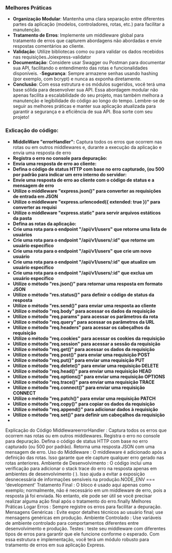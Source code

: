 ### Melhores Práticas
- **Organização Modular**: Mantenha uma clara separação entre diferentes partes da aplicação (modelos, controladores, rotas, etc.) para facilitar a manutenção.
- **Tratamento de Erros**: Implemente um middleware global para tratamento de erros que capturem abordagens não abordadas e envie respostas comentários ao cliente.
- **Validação**: Utilize bibliotecas como ou para validar os dados recebidos nas requisições.Joiexpress-validator
- **Documentação**: Considere usar Swagger ou Postman para documentar sua API, facilitando o entendimento das rotas e funcionalidades disponíveis.
-**Segurança**: Sempre armazene senhas usando hashing (por exemplo, com bcrypt) e nunca as exponha diretamente.
- **Conclusão**:
Com essa estrutura e os módulos sugeridos, você terá uma base sólida para desenvolver sua API. Essa abordagem modular não apenas facilita a escalabilidade do seu projeto, mas também melhora a manutenção e legibilidade do código ao longo do tempo. Lembre-se de seguir as melhores práticas
e manter sua aplicação atualizada para garantir a segurança e a eficiência de  sua API. Boa sorte com seu projeto! 


### Exlicação do código:

- **MiddleWare "errorHandler":**
Captura todos  os erros que ocorrem nas rotas ou em outros middlewares e, durante a execução da aplicação e envia uma resposta de erro
- **Registra o erro no console para depuração:**
- **Envia uma resposta de erro ao cliente:**
- **Defina o código de  status HTTP com base no erro capturado, (ou 500 por padrão para indicar um erro interno do servidor:**
- **Envie uma resposta de erro ao cliente com o código de status e a mensagem de erro**
- **Utilize o middleware "express.json()" para converter as requisições de entrada em JSON**
- **Utilize o middleware "express.urlencoded({ extended: true })" para converter as requisi**
- **Utilize o middleware "express.static" para servir arquivos estáticos da pasta**
- **Defina as rotas da aplicação:**
- **Crie uma rota para o endpoint "/api/v1/users" que retorne uma  lista de usuários**
- **Crie uma rota para o endpoint "/api/v1/users/:id" que retorne um usuário específico**
- **Crie uma rota para o endpoint "/api/v1/users" que crie um  novo usuário**
- **Crie uma rota para o endpoint "/api/v1/users/:id" que atualize um usuário específico**
- **Crie uma rota para o endpoint "/api/v1/users/:id" que exclua um usuário específico**
- **Utilize o método "res.json()" para retornar uma resposta em formato JSON**
- **Utilize o método "res.status()" para definir o código de status da resposta**
- **Utilize o método "res.send()" para enviar uma resposta ao cliente**
- **Utilize o método "req.body" para acessar os dados da requisição**
- **Utilize o método "req.params" para acessar os parâmetros da rota**
- **Utilize o método "req.query" para acessar os parâmetros da URL**
- **Utilize o método "req.headers" para acessar os cabeçalhos da requisição**
- **Utilize o método "req.cookies" para acessar os cookies da requisição**
- **Utilize o método "req.session" para acessar a sessão da requisição**
- **Utilize o método "req.get()" para acessar os dados da requisição**
- **Utilize o método "req.post()" para enviar uma requisição POST**
- **Utilize o método "req.put()" para enviar uma requisição PUT**
- **Utilize o método "req.delete()" para enviar uma requisição DELETE**
- **Utilize o método "req.head()" para enviar uma requisição HEAD**
- **Utilize o método "req.options()" para enviar uma requisição OPTIONS**
- **Utilize o método "req.trace()" para enviar uma requisição TRACE**
- **Utilize o método "req.connect()" para enviar uma requisição CONNECT**
- **Utilize o método "req.patch()" para enviar uma requisição PATCH**
- **Utilize o método "req.copy()" para copiar os dados da requisição**
- **Utilize o método "req.append()" para adicionar dados à requisição**
- **Utilize o método "req.set()" para definir um cabeçalhos da requisição**
- 

Explicação do Código
MiddlewareerrorHandler :
Captura todos os erros que ocorrem nas rotas ou em outros middlewares.
Registra o erro no console para depuração.
Defina o código de status HTTP com base no erro capturado (ou 500 por padrão).
Retorna uma resposta JSON com uma mensagem de erro.
Uso do Middleware :
O middleware é adicionado após a definição das rotas. Isso garante que ele capture qualquer erro gerado nas rotas anteriores.
Ambiente de Desenvolvimento :
O código inclui uma verificação para adicionar o stack trace do erro na resposta apenas em ambientes de desenvolvimento ( ). Isso ajuda a evitar a exposição desnecessária de informações sensíveis na produção.NODE_ENV === 'development'
Tratamento Final :
O bloco é usado aqui apenas como exemplo; normalmente, não é necessário em um middleware de erro, pois a resposta já foi enviada. No entanto, ele pode ser útil se você precisar realizar alguma ação final após o tratamento do erro.finally
Melhores Práticas
Logar Erros : Sempre registre os erros para facilitar a depuração.
Mensagens Genéricas : Evite expor detalhes técnicos ao usuário final; use mensagens genéricas em produção.
Ambiente Controlado : Use variáveis ​​de ambiente controlado para comportamentos diferentes entre desenvolvimento e produção.
Testes : teste seu middleware com diferentes tipos de erros para garantir que ele funcione conforme o esperado.
Com essa estrutura e implementação, você terá um módulo robusto para tratamento de erros em sua aplicação Express.
